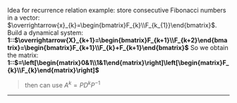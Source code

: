 Idea for recurrence relation example: store consecutive Fibonacci numbers in a vector: $\overrightarrow{x}_{k}=\begin{bmatrix}F_{k}\\F_{k_{1}}\end{bmatrix}$. Build a dynamical system: 
**1::$\overrightarrow{X}_{k+1}=\begin{bmatrix}F_{k+1}\\F_{k+2}\end{bmatrix}=\begin{bmatrix}F_{k+1}\\F_{k}+F_{k+1}\end{bmatrix}$**
So we obtain the matrix:
**1::$=\left[\begin{matrix}0&1\\1&1\end{matrix}\right]\left[\begin{matrix}F_{k}\\F_{k}\end{matrix}\right]$**
> then can use $A^k = PD^kP^{-1}$

***
